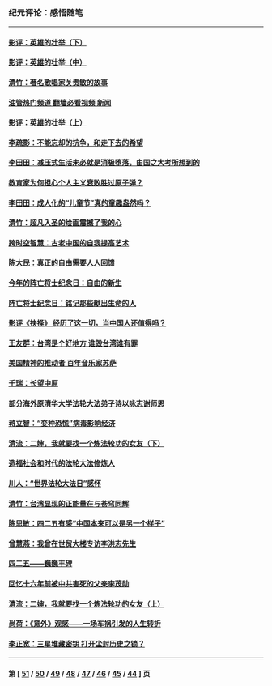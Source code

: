 ### 纪元评论：感悟随笔
---
#### [影评：英雄的壮举（下）](../../pages/nsc1035/n13027438.md?06220330) 
#### [影评：英雄的壮举（中）](../../pages/nsc1035/n13027244.md?06220330) 
#### [清竹：著名歌唱家关贵敏的故事](../../pages/nsc1035/n13025435.md?06220330) 
#### [油管热门频道 翻墙必看视频 新闻](ok?06220330)
#### [影评：英雄的壮举（上）](../../pages/nsc1035/n13024688.md?06220330) 
#### [李疏影：不能忘却的抗争，和走下去的希望](../../pages/nsc1035/n13022097.md?06220330) 
#### [李田田：减压式生活未必就是消极堕落，由国之大考所想到的](../../pages/nsc1035/n13017621.md?06220330) 
#### [教育家为何担心个人主义衰败胜过原子弹？](../../pages/nsc1035/n13002969.md?06220330) 
#### [李田田：成人化的“儿童节”真的童趣盎然吗？](../../pages/nsc1035/n13000386.md?06220330) 
#### [清竹：超凡入圣的绘画震撼了我的心](../../pages/nsc1035/n12993985.md?06220330) 
#### [跨时空智慧：古老中国的自我提高艺术](../../pages/nsc1035/n12988506.md?06220330) 
#### [陈大民：真正的自由需要人人回馈](../../pages/nsc1035/n12990148.md?06220330) 
#### [今年的阵亡将士纪念日：自由的新生](../../pages/nsc1035/n12989540.md?06220330) 
#### [阵亡将士纪念日：铭记那些献出生命的人](../../pages/nsc1035/n12985418.md?06220330) 
#### [影评《抉择》 经历了这一切，当中国人还值得吗？](../../pages/nsc1035/n12983029.md?06220330) 
#### [王友群：台湾是个好地方 谁毁台湾谁有罪](../../pages/nsc1035/n12977761.md?06220330) 
#### [美国精神的推动者 百年音乐家苏萨](../../pages/nsc1035/n12974542.md?06220330) 
#### [千瑞：长望中原](../../pages/nsc1035/n12976554.md?06220330) 
#### [部分海外原清华大学法轮大法弟子诗以咏志谢师恩](../../pages/nsc1035/n12957723.md?06220330) 
#### [蒋立智：“变种恐慌”病毒影响经济](../../pages/nsc1035/n12955438.md?06220330) 
#### [清流：二婶，我就要找一个炼法轮功的女友（下）](../../pages/nsc1035/n12953189.md?06220330) 
#### [造福社会和时代的法轮大法修炼人](../../pages/nsc1035/n12944018.md?06220330) 
#### [川人：“世界法轮大法日”感怀](../../pages/nsc1035/n12932771.md?06220330) 
#### [清竹：台湾显现的正能量在与苍穹同辉](../../pages/nsc1035/n12928084.md?06220330) 
#### [陈思敏：四二五有感“中国本来可以是另一个样子”](../../pages/nsc1035/n12902318.md?06220330) 
#### [曾慧燕：我曾在世贸大楼专访李洪志先生](../../pages/nsc1035/n12898729.md?06220330) 
#### [四二五——巍巍丰碑](../../pages/nsc1035/n12893609.md?06220330) 
#### [回忆十六年前被中共害死的父亲李茂勋](../../pages/nsc1035/n12880270.md?06220330) 
#### [清流：二婶，我就要找一个炼法轮功的女友（上）](../../pages/nsc1035/n12879174.md?06220330) 
#### [尚荷：《意外》观感——一场车祸引发的人生转折](../../pages/nsc1035/n12877867.md?06220330) 
#### [李正宽：三星堆藏密钥 打开尘封历史之锁？](../../pages/nsc1035/n12877650.md?06220330) 

---
#### 第 [ [51](./51.md?06220330) / [50](./50.md?06220330) / [49](./49.md?06220330) / [48](./48.md?06220330) / [47](./47.md?06220330) / [46](./46.md?06220330) / [45](./45.md?06220330) / [44](./44.md?06220330) ] 页
